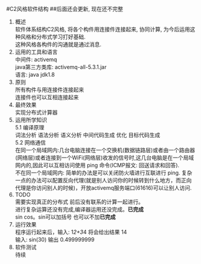#C2风格软件结构
##后面还会更新, 现在还不完整
1. 概述<br>
    软件体系结构C2风格, 将各个构件用连接件连接起来, 协同计算, 为今后运用这种风格和分布式学习打好基础.<br>
    这种风格各构件的沟通就是通过消息.<br>
2. 运用的工具和语言<br>
    中间件: activemq<br>
    java第三方类库: activemq-all-5.3.1.jar<br>
    语言: java jdk1.8<br>
3. 原则<br>
    所有构件与用连接件连接起来<br>
    连接件也可以互相连接起来<br>
4. 最终效果<br>
    实现分布式计算器<br>
5. 运用所学知识<br>
    5.1 编译原理<br>
    词法分析 语法分析 语义分析 中间代码生成 优化 目标代码生成<br>
    5.2 网络通信<br>
    在同一个局域网内:几台电脑连接在一个交换机(数据链路层)或者由一个路由器(网络层)或者连接到一个WiFi(网络层)收发的信号时,这几台电脑是在一个局域网内的,因此可以互相访问使用 ping 命令(ICMP报文: 回送请求和回答).<br>
    不在同一个局域网内: 简单的办法是可以关闭防火墙进行互联进行 ping. 复杂一点的办法可以配置反向代理(就是别人访问你的时候转到什么地方，而正向代理是你访问别人的时候)，开放activemq服务端口(61616)可以让别人访问.<br>
6. TODO<br>
    需要实现真正的分布式 前后没有联系的计算一起进行。<br>
    进行复杂运算还没有完成,编译器运用还没完成。<b>已完成</b><br>
    sin cos。sin可以加括号 也可以不加<b>已完成</b><br>
7. 运行效果 <br>
   程序运行起来后，输入: 1*2+3*4 将会给出结果 14<br>
   输入: sin(30)  输出  0.499999999<br>
8. 软件测试 <br>
    待续

